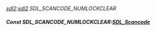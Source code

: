 _[sdl2](../../modules/sdl2/sdl2-module.md):[sdl2](../../modules/sdl2/sdl2-module.md).SDL\_SCANCODE\_NUMLOCKCLEAR_
##### Const SDL\_SCANCODE\_NUMLOCKCLEAR:[SDL_Scancode](../../modules/sdl2/sdl2-sdl_scancode.md)
